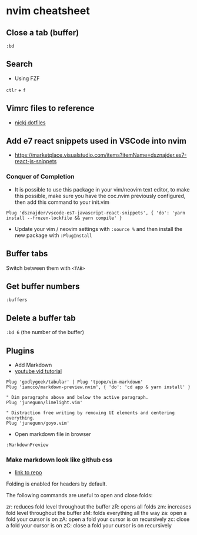 # nvim cheatsheet
## Close a tab (buffer)
`:bd`

## Search
* Using FZF

`ctlr` + `f`

## Vimrc files to reference
* [nickj dotfiles](https://github.com/nickjj/dotfiles/blob/master/.vimrc)

## Add e7 react snippets used in VSCode into nvim
* https://marketplace.visualstudio.com/items?itemName=dsznajder.es7-react-js-snippets

### Conquer of Completion
* It is possible to use this package in your vim/neovim text editor, to make this possible, make sure you have the coc.nvim previously configured, then add this command to your init.vim

`Plug 'dsznajder/vscode-es7-javascript-react-snippets', { 'do': 'yarn install --frozen-lockfile && yarn compile' }`

* Update your vim / neovim settings with `:source %` and then install the new package with `:PlugInstall`

## Buffer tabs
Switch between them with `<TAB>`

## Get buffer numbers
`:buffers`

## Delete a buffer tab
`:bd 6` (the number of the buffer)

## Plugins
* Add Markdown
* [youtube vid tutorial](https://www.youtube.com/watch?v=22JAs0kNA9k&feature=youtu.be)

```
Plug 'godlygeek/tabular' | Plug 'tpope/vim-markdown'
Plug 'iamcco/markdown-preview.nvim', { 'do': 'cd app & yarn install' }

" Dim paragraphs above and below the active paragraph.
Plug 'junegunn/limelight.vim'

" Distraction free writing by removing UI elements and centering everything.
Plug 'junegunn/goyo.vim'
```

* Open markdown file in browser

`:MarkdownPreview`

### Make markdown look like github css
* [link to repo](https://github.com/sindresorhus/github-markdown-css)

Folding is enabled for headers by default.

The following commands are useful to open and close folds:

zr: reduces fold level throughout the buffer
zR: opens all folds
zm: increases fold level throughout the buffer
zM: folds everything all the way
za: open a fold your cursor is on
zA: open a fold your cursor is on recursively
zc: close a fold your cursor is on
zC: close a fold your cursor is on recursively
